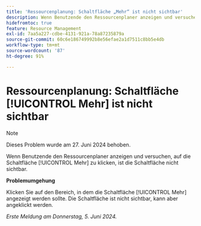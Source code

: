 ```yaml
---
title: 'Ressourcenplanung: Schaltfläche „Mehr“ ist nicht sichtbar'
description: Wenn Benutzende den Ressourcenplaner anzeigen und versuchen, auf die Schaltfläche [!UICONTROL Mehr] zu klicken, ist die Schaltfläche nicht sichtbar. Eine Problemumgehung ist verfügbar.
hidefromtoc: true
feature: Resource Management
exl-id: 7aa5a227-cdbe-4131-921a-78a87235879a
source-git-commit: 60c6e186749992b8e56efae2a1d7511c8bb5e4db
workflow-type: tm+mt
source-wordcount: '87'
ht-degree: 91%

---
```


# Ressourcenplanung: Schaltfläche [!UICONTROL Mehr] ist nicht sichtbar

>[!NOTE]
>
>Dieses Problem wurde am 27. Juni 2024 behoben.

Wenn Benutzende den Ressourcenplaner anzeigen und versuchen, auf die Schaltfläche [!UICONTROL Mehr] zu klicken, ist die Schaltfläche nicht sichtbar.

**Problemumgehung**

Klicken Sie auf den Bereich, in dem die Schaltfläche [!UICONTROL Mehr] angezeigt werden sollte. Die Schaltfläche ist nicht sichtbar, kann aber angeklickt werden.

_Erste Meldung am Donnerstag, 5. Juni 2024._
